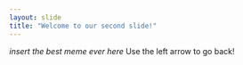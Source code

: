 ```yaml
---
layout: slide
title: "Welcome to our second slide!"
---
```

*insert the best meme ever here*
Use the left arrow to go back!
